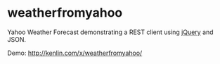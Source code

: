 weatherfromyahoo
================

Yahoo Weather Forecast demonstrating a REST client using [jQuery](http://jquery.com/) and JSON.

Demo: http://kenlin.com/x/weatherfromyahoo/

